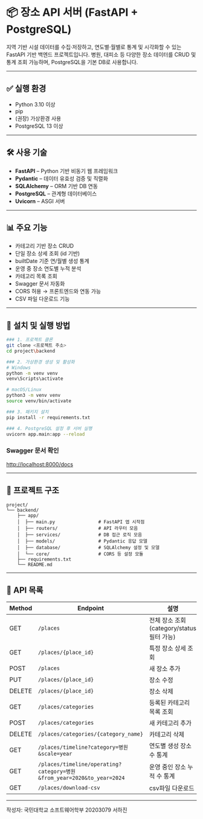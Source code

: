 # 📦 장소 API 서버 (FastAPI + PostgreSQL)

지역 기반 시설 데이터를 수집·저장하고, 연도별·월별로 통계 및 시각화할 수 있는 FastAPI 기반 백엔드 프로젝트입니다. 
병원, 대피소 등 다양한 장소 데이터를 CRUD 및 통계 조회 가능하며, PostgreSQL을 기본 DB로 사용합니다.

---

## ✅ 실행 환경

- Python 3.10 이상
- pip
- (권장) 가상환경 사용
- PostgreSQL 13 이상

---

## 🛠️ 사용 기술

- **FastAPI** – Python 기반 비동기 웹 프레임워크  
- **Pydantic** – 데이터 유효성 검증 및 직렬화  
- **SQLAlchemy** – ORM 기반 DB 연동  
- **PostgreSQL** – 관계형 데이터베이스  
- **Uvicorn** – ASGI 서버

---

## 📊 주요 기능

- 카테고리 기반 장소 CRUD
- 단일 장소 상세 조회 (id 기반)
- builtDate 기준 연/월별 생성 통계
- 운영 중 장소 연도별 누적 분석
- 카테고리 목록 조회
- Swagger 문서 자동화
- CORS 허용 → 프론트엔드와 연동 가능
- CSV 파일 다운로드 기능

---

## 📁 설치 및 실행 방법
```bash
### 1. 프로젝트 클론
git clone <프로젝트 주소>
cd project\backend

### 2. 가상환경 생성 및 활성화
# Windows
python -m venv venv
venv\Scripts\activate

# macOS/Linux
python3 -m venv venv
source venv/bin/activate

### 3. 패키지 설치
pip install -r requirements.txt

### 4. PostgreSQL 설정 후 서버 실행
uvicorn app.main:app --reload
```

### Swagger 문서 확인
[http://localhost:8000/docs](http://localhost:8000/docs)

---

## 📄 프로젝트 구조
```
project/
└── backend/
    ├── app/
    │  ├── main.py                # FastAPI 앱 시작점
    │  ├── routers/               # API 라우터 모음
    │  ├── services/              # DB 접근 로직 모음
    │  ├── models/                # Pydantic 응답 모델
    │  ├── database/              # SQLAlchemy 설정 및 모델
    │  └── core/                  # CORS 등 설정 모듈
    ├── requirements.txt
    └── README.md
```

---

## 📍 API 목록

| Method | Endpoint                                                              | 설명                               |
|--------|-----------------------------------------------------------------------|----------------------------------|
| GET    | `/places`                                                             | 전체 장소 조회 (category/status 필터 가능) |
| GET    | `/places/{place_id}`                                                  | 특정 장소 상세 조회                      |
| POST   | `/places`                                                             | 새 장소 추가                          |
| PUT    | `/places/{place_id}`                                                  | 장소 수정                            |
| DELETE | `/places/{place_id}`                                                  | 장소 삭제                            |
| GET    | `/places/categories`                                                  | 등록된 카테고리 목록 조회                   |
| POST   | `/places/categories`                                                  | 새 카테고리 추가                        |
| DELETE | `/places/categories/{category_name}`                                  | 카테고리 삭제                          |
| GET    | `/places/timeline?category=병원&scale=year`                             | 연도별 생성 장소 수 통계                   |
| GET    | `/places/timeline/operating?category=병원&from_year=2020&to_year=2024`  | 운영 중인 장소 누적 수 통계                 |   
| GET    | `/places/download-csv`                                                | csv파일 다운로드                       |

---

작성자: 국민대학교 소프트웨어학부 20203079 서하진